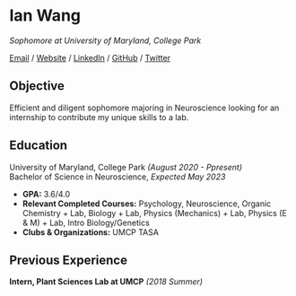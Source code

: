 # Ian Wang

_Sophomore at University of Maryland, College Park_ <br>

[Email](mailto:ianwangkls@gmail.com) / [Website](https://amazon.com/) / [LinkedIn](https://www.linkedin.com/in/ianwwang/) / [GitHub](https://github.com/bunnian/) / [Twitter](https://twitter.com/bunnianwang/) 

## Objective

Efficient and diligent sophomore majoring in Neuroscience looking for an internship to contribute my unique skills to a lab. 

## Education

University of Maryland, College Park _(August 2020 - Ppresent)_ <br>
Bachelor of Science in Neuroscience, _Expected May 2023_ <br>
 - **GPA:** 3.6/4.0
 - **Relevant Completed Courses:** Psychology, Neuroscience, Organic Chemistry + Lab, Biology + Lab, Physics (Mechanics) + Lab, Physics (E & M) + Lab, Intro Biology/Genetics
 - **Clubs & Organizations:** UMCP TASA 

## Previous Experience

**Intern, Plant Sciences Lab at UMCP** _(2018 Summer)_ <br>


